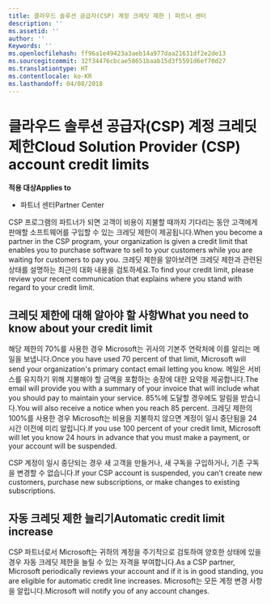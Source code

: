 ```yaml
---
title: 클라우드 솔루션 공급자(CSP) 계정 크레딧 제한 | 파트너 센터
description: ''
ms.assetid: ''
author: ''
Keywords: ''
ms.openlocfilehash: ff96a1e49423a3aeb14a977daa21631df2e2de13
ms.sourcegitcommit: 32f34476cbcae58651baab15d3f5591d6ef70d27
ms.translationtype: HT
ms.contentlocale: ko-KR
ms.lasthandoff: 04/08/2018
---
```

# <a name="cloud-solution-provider-csp-account-credit-limits"></a><span data-ttu-id="8c5bf-102">클라우드 솔루션 공급자(CSP) 계정 크레딧 제한</span><span class="sxs-lookup"><span data-stu-id="8c5bf-102">Cloud Solution Provider (CSP) account credit limits</span></span>

**<span data-ttu-id="8c5bf-103">적용 대상</span><span class="sxs-lookup"><span data-stu-id="8c5bf-103">Applies to</span></span>**

- <span data-ttu-id="8c5bf-104">파트너 센터</span><span class="sxs-lookup"><span data-stu-id="8c5bf-104">Partner Center</span></span>

<span data-ttu-id="8c5bf-105">CSP 프로그램의 파트너가 되면 고객이 비용이 지불할 때까지 기다리는 동안 고객에게 판매할 소프트웨어를 구입할 수 있는 크레딧 제한이 제공됩니다.</span><span class="sxs-lookup"><span data-stu-id="8c5bf-105">When you become a partner in the CSP program, your organization is given a credit limit that enables you to purchase software to sell to your customers while you are waiting for customers to pay you.</span></span> <span data-ttu-id="8c5bf-106">크레딧 제한을 알아보려면 크레딧 제한과 관련된 상태를 설명하는 최근의 대화 내용을 검토하세요.</span><span class="sxs-lookup"><span data-stu-id="8c5bf-106">To find your credit limit, please review your recent communication that explains where you stand with regard to your credit limit.</span></span>  

## <a name="what-you-need-to-know-about-your-credit-limit"></a><span data-ttu-id="8c5bf-107">크레딧 제한에 대해 알아야 할 사항</span><span class="sxs-lookup"><span data-stu-id="8c5bf-107">What you need to know about your credit limit</span></span>

<span data-ttu-id="8c5bf-108">해당 제한의 70%를 사용한 경우 Microsoft는 귀사의 기본주 연락처에 이를 알리는 메일을 보냅니다.</span><span class="sxs-lookup"><span data-stu-id="8c5bf-108">Once you have used 70 percent of that limit, Microsoft will send your organization's primary contact email letting you know.</span></span> <span data-ttu-id="8c5bf-109">메일은 서비스를 유지하기 위해 지불해야 할 금액을 포함하는 송장에 대한 요약을 제공합니다.</span><span class="sxs-lookup"><span data-stu-id="8c5bf-109">The email will provide you with a summary of your invoice that will include what you should pay to maintain your service.</span></span> <span data-ttu-id="8c5bf-110">85%에 도달할 경우에도 알림을 받습니다.</span><span class="sxs-lookup"><span data-stu-id="8c5bf-110">You will also receive a notice when you reach 85 percent.</span></span> <span data-ttu-id="8c5bf-111">크레딧 제한의 100%를 사용한 경우 Microsoft는 비용을 지불하지 않으면 계정이 일시 중단됨을 24시간 이전에 미리 알립니다.</span><span class="sxs-lookup"><span data-stu-id="8c5bf-111">If you use 100 percent of your credit limit, Microsoft will let you know 24 hours in advance that you must make a payment, or your account will be suspended.</span></span> 

<span data-ttu-id="8c5bf-112">CSP 계정이 일시 중단되는 경우 새 고객을 만들거나, 새 구독을 구입하거나, 기존 구독을 변경할 수 없습니다.</span><span class="sxs-lookup"><span data-stu-id="8c5bf-112">If your CSP account is suspended, you can’t create new customers, purchase new subscriptions, or make changes to existing subscriptions.</span></span>

## <a name="automatic-credit-limit-increase"></a><span data-ttu-id="8c5bf-113">자동 크레딧 제한 늘리기</span><span class="sxs-lookup"><span data-stu-id="8c5bf-113">Automatic credit limit increase</span></span>

<span data-ttu-id="8c5bf-114">CSP 파트너로서 Microsoft는 귀하의 계정을 주기적으로 검토하여 양호한 상태에 있을 경우 자동 크레딧 제한을 늘릴 수 있는 자격을 부여합니다.</span><span class="sxs-lookup"><span data-stu-id="8c5bf-114">As a CSP partner, Microsoft periodically reviews your account and if it is in good standing, you are eligible for automatic credit line increases.</span></span> <span data-ttu-id="8c5bf-115">Microsoft는 모든 계정 변경 사항을 알립니다.</span><span class="sxs-lookup"><span data-stu-id="8c5bf-115">Microsoft will notify you of any account changes.</span></span> 